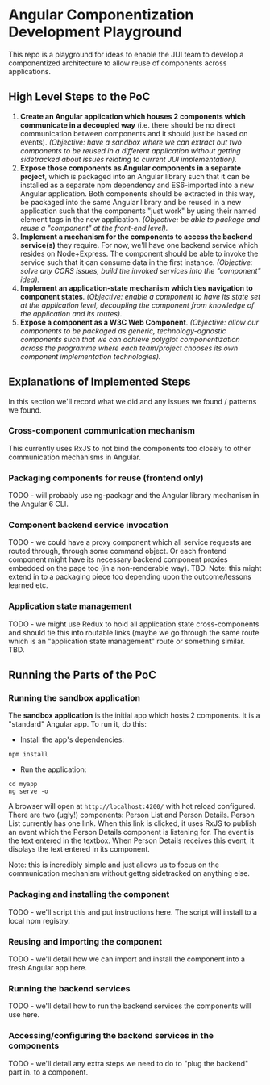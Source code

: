 # Angular Componentization Development Playground

This repo is a playground for ideas to enable the JUI team to develop a componentized architecture to allow reuse of components across applications.

## High Level Steps to the PoC

1. **Create an Angular application which houses 2 components which communicate in a decoupled way** (i.e. there should be no direct communication between components and it should just be based on events).  _(Objective:  have a sandbox where we can extract out two components to be reused in a different application without getting sidetracked about issues relating to current JUI implementation)._
2. **Expose those components as Angular components in a separate project**, which is packaged into an Angular library such that it can be installed as a separate npm dependency and ES6-imported into a new Angular application.  Both components should be extracted in this way, be packaged into the same Angular library and be reused in a new application such that the components "just work" by using their named element tags in the new application.  _(Objective:  be able to package and reuse a "component" at the front-end level)._
3. **Implement a mechanism for the components to access the backend service(s)** they require.  For now, we'll have one backend service which resides on Node+Express.  The component should be able to invoke the service such that it can consume data in the first instance.  _(Objective:  solve any CORS issues, build the invoked services into the "component" idea)._
4. **Implement an application-state mechanism which ties navigation to component states**.  _(Objective:  enable a component to have its state set at the application level, decoupling the component from knowledge of the application and its routes)._
5. **Expose a component as a W3C Web Component**.  _(Objective:  allow our components to be packaged as generic, technology-agnostic components such that we can achieve polyglot componentization across the programme where each team/project chooses its own component implementation technologies)._

## Explanations of Implemented Steps

In this section we'll record what we did and any issues we found / patterns we found.

### Cross-component communication mechanism

This currently uses RxJS to not bind the components too closely to other communication mechanisms in Angular.

### Packaging components for reuse (frontend only)

TODO - will probably use ng-packagr and the Angular library mechanism in the Angular 6 CLI.

### Component backend service invocation

TODO - we could have a proxy component which all service requests are routed through, through some command object.  Or each frontend component might have its necessary backend component proxies embedded on the page too (in a non-renderable way).  TBD.  Note:  this might extend in to a packaging piece too depending upon the outcome/lessons learned etc.

### Application state management

TODO - we might use Redux to hold all application state cross-components and should tie this into routable links (maybe we go through the same route which is an "application state management" route or something similar. TBD.

## Running the Parts of the PoC

### Running the sandbox application

The **sandbox application** is the initial app which hosts 2 components.  It is a "standard" Angular app.  To run it, do this:

* Install the app's dependencies:

```
npm install
```

* Run the application:

```
cd myapp
ng serve -o
```

A browser will open at ``http://localhost:4200/`` with hot reload configured.  There are two (ugly!) components:  Person List and Person Details.  Person List currently has one link.  When this link is clicked, it uses RxJS to publish an event which the Person Details component is listening for.  The event is the text entered in the textbox.  When Person Details receives this event, it displays the text entered in its component.

Note:  this is incredibly simple and just allows us to focus on the communication mechanism without gettng sidetracked on anything else.

### Packaging and installing the component

TODO - we'll script this and put instructions here.  The script will install to a local npm registry.

### Reusing and importing the component

TODO - we'll detail how we can import and install the component into a fresh Angular app here.

### Running the backend services

TODO - we'll detail how to run the backend services the components will use here.

### Accessing/configuring the backend services in the components

TODO - we'll detail any extra steps we need to do to "plug the backend" part in.  to a component.
